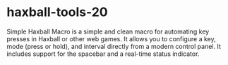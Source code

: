 # haxball-tools-20
Simple Haxball Macro is a simple and clean macro for automating key presses in Haxball or other web games. It allows you to configure a key, mode (press or hold), and interval directly from a modern control panel. It includes support for the spacebar and a real-time status indicator.
